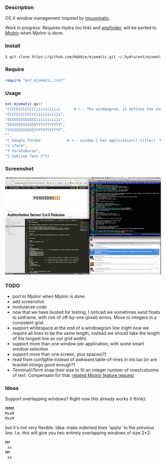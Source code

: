 ### Description

OS X window management inspired by [tmuxomatic](https://github.com/oxidane/tmuxomatic).

Work in progress. Requires Hydra (no link) and 
[appfinder](https://github.com/cmsj/hydra-appfinder), will be ported to 
[Mjolnir](https://github.com/mjolnir-io/mjolnir) when Mjolnir is done.

### Install

~~~bash
$ git clone https://github.com/Habbie/mjomatic.git ~/.hydra/ext/mjomatic
~~~

### Require

~~~lua
require "ext.mjomatic.init"
~~~

### Usage

~~~lua
ext.mjomatic.go({
"CCCCCCCCCCCCCiiiiiiiiiii      # <-- The windowgram, it defines the shapes and positions of windows",
"CCCCCCCCCCCCCiiiiiiiiiii",
"SSSSSSSSSSSSSiiiiiiiiiii",
"SSSSSSSSSSSSSYYYYYYYYYYY",
"SSSSSSSSSSSSSYYYYYYYYYYY",
"",
"C Google Chrome            # <-- window C has application():title() 'Google Chrome'",
"i iTerm",
"Y YoruFukurou",
"S Sublime Text 2"})
~~~

### Screenshot

![screenshot1](screenshot1.png)

### TODO

* port to Mjolnir when Mjolnir is done
* add screenshot
* modularize code
* now that we have busted for testing, I noticed we sometimes send floats to setframe, with risk of off-by-one (pixel) errors. Move to integers in a consistent grid.
* support whitespace at the end of a windowgram line (right now we require all lines to be the same length, instead we should take the length of the longest line as our grid width)
* support more than one window per application, with some smart window selection
* support more than one screen, plus spaces(?)
* read from configfile instead of awkward table-of-lines in init.lua (or are bracket strings good enough?)
* Terminal/iTerm snap their size to fit an integer number of rows/columns of text. Compensate for that. [related Mjolnir feature request](https://github.com/mjolnir-io/core.window/issues/10)

### Ideas
Support overlapping windows? Right now this already works (I think):
```
MMMM
MxxM
MxxM
```
but it's not very flexible. Idea: make indented lines 'apply' to the previous line. I.e.   this will give you two entirely overlapping windows of size 2*2:
```
MM
 xx
MM
 xx
```
